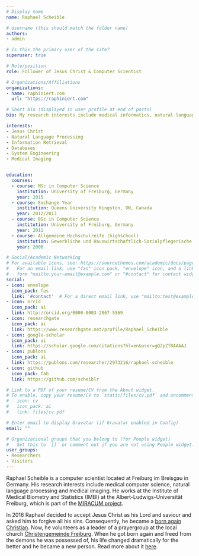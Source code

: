 ```yaml
---
# Display name
name: Raphael Scheible

# Username (this should match the folder name)
authors:
- admin

# Is this the primary user of the site?
superuser: true

# Role/position
role: Follower of Jesus Christ & Computer Scientist

# Organizations/Affiliations
organizations:
- name: raphiniert.com
  url: "https://raphiniert.com"

# Short bio (displayed in user profile at end of posts)
bio: My research interests include medical informatics, natural language processing, image processing & analysis and software engineering.

interests:
- Jesus Christ
- Natural Language Processing
- Information Retrieval
- Databases
- System Engineering
- Medical Imaging


education:
  courses:
  - course: MSc in Computer Science
    institution: University of Freiburg, Germany
    year: 2015
  - course: Exchange Year
    institution: Queens University Kingston, ON, Canada
    year: 2012/2013
  - course: BSc in Computer Science
    institution: University of Freiburg, Germany
    year: 2011
  - course: Allgemeine Hochschulreife (highschool)
    institution: Gewerbliche und Hauswirtschaftlich-Sozialpflegerische Schulen Emmendingen, Informationsteschnisches Gymnasium
    year: 2006

# Social/Academic Networking
# For available icons, see: https://sourcethemes.com/academic/docs/page-builder/#icons
#   For an email link, use "fas" icon pack, "envelope" icon, and a link in the
#   form "mailto:your-email@example.com" or "#contact" for contact widget.
social:
- icon: envelope
  icon_pack: fas
  link: '#contact'  # For a direct email link, use "mailto:test@example.org".
- icon: orcid
  icon_pack: ai
  link: http://orcid.org/0000-0003-2067-5569
- icon: researchgate
  icon_pack: ai
  link: https://www.researchgate.net/profile/Raphael_Scheible
- icon: google-scholar
  icon_pack: ai
  link: https://scholar.google.com/citations?hl=en&user=gQ2pZf8AAAAJ
- icon: publons
  icon_pack: ai
  link: https://publons.com/researcher/2973216/raphael-scheible
- icon: github
  icon_pack: fab
  link: https://github.com/scheiblr

# Link to a PDF of your resume/CV from the About widget.
# To enable, copy your resume/CV to `static/files/cv.pdf` and uncomment the lines below.
# - icon: cv
#   icon_pack: ai
#   link: files/cv.pdf

# Enter email to display Gravatar (if Gravatar enabled in Config)
email: ""

# Organizational groups that you belong to (for People widget)
#   Set this to `[]` or comment out if you are not using People widget.
user_groups:
- Researchers
- Visitors
---
```


Raphael Scheible is a computer scientist located at Freiburg im Breisgau in Germany. His research interests include medical computer science, natural language processing and medical imaging. He works at the Institute of Medical Biometry and Statistics (IMBI) at the Albert-Ludwigs-Universität Freiburg, which is part of the [MIRACUM project](https://miracum.org).

In 2016 Raphael decided to accept Jesus Christ as his Lord and saviour and asked him to forgive all his sins. Consequently, he became a [born again Christian](https://en.wikipedia.org/wiki/Born_again#Evangelicalism). Now, he volunteers as a leader of a prayergroup at the local church [Christengemeinde Freiburg](https://cgfr.de). When he got born again and freed from the demons he was possessed of, his life changed dramatically for the better and he became a new person. Read more about it [here](jesus).
